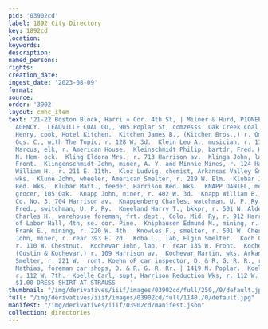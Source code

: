 ```yaml
---
pid: '03902cd'
label: 1892 City Directory
key: 1892cd
location: 
keywords: 
description: 
named_persons: 
rights: 
creation_date: 
ingest_date: '2023-08-09'
format: 
source: 
order: '3902'
layout: cmhc_item
text: '21-22 Boston Block, Harri » Cor. 4th St, | Milner & Hurd, PIONEER INSURANCE
  AGENCY.  LEADVILLE COAL GO,, 905 Poplar St, comzesss. Oak Creek Coal  KIT 162 KOE  Kitehen
  Henry, cook, Hotel Kitchen.  Kitchen James B., (Kitchen Bros.,) r. Omaha, Neb,  Klages
  Gus. C., with The Topic, r. 128 W. 3d.  Klein Leo A., musician, r. 116 W. 6th.  Klein
  Marcus, elk, r. American House.  Kleinschmidt Philip, bartdr, Fred. Hoebel, r. 300
  N. Hem- ock.  Kling Eldora Mrs., r. 713 Harrison av.  Klinga John, lab, r. 225 W.
  Front.  Klingenschmidt John, miner, A. Y. and Minnie Mines, r. 124 Harrison av.  Klotz
  William H., r. 211 E. 11th.  Kloz Ludvig, chemist, Arkansas Valley Smelter, r. at
  wks.  Klune John, wheeler, American Smelter, r. 219 W. Elm.  Klubar John, lab, Harrison
  Red. Wks.  Klubar Matt., feeder, Harrison Red. Wks.  KNAPP DANIEL, meat market and
  grocer, 105 Oak.  Knapp John, miner, r. 402 W. 3d.  Knapp William B., driver, Hose
  Co. No. 3, 704 Harrison av.  Knappenberg Charles, watchman, U. P. Ry.  Knappenberg
  Fred., switchman, U. P. Ry.  Kneeland Harry T., bkkpr, r. 501 N. Alder.  Knight
  Charles H., warehouse foreman, frt. dept., Colo. Mid. Ry, r. 912 Harrison av.  Knights
  of Labor Hall, 4th, se. cor. Pine.  Kniphausen Edmund M., mining, r. 220 W. 4th.  Kniphausen
  Frank E., mining, r. 220 W. 4th.  Knowles F., smelter, r. 501 W. Chestnut.  Knudson
  John, miner, r. rear 393 E. 2d.  Koba L., lab, Elgin Smelter.  Koch Conrad, upholsterer,
  r. 110 W. Chestnut.  Kochevar John, lab, r. rear 135 W. Front.  Kochevar Marcus,
  (Gustin & Kochevar,) r. 109 Harrison av.  Kochevar Martin, wks. Arkansas Valley
  Smelter, r. 221 W.  ront. Koehn oP car inspector, D. & R. G. R. R., r. 1509 N. oplar  Koehn
  Mathias, foreman car shops, D. & R. G. R. Rr. | 1419 N. Poplar.  Koelle Andree Miss,
  r. 112 W. 7th.  Koelle Carl, supt, Harrison Reduction Wks, r. 112 W. 7th.  BEST
  $1.00 DRESS SHIRT AT STRAUSS    '
thumbnail: "/img/derivatives/iiif/images/03902cd/full/250,/0/default.jpg"
full: "/img/derivatives/iiif/images/03902cd/full/1140,/0/default.jpg"
manifest: "/img/derivatives/iiif/03902cd/manifest.json"
collection: directories
---
```

